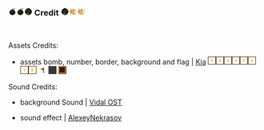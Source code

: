 ### ![bomb1](PhotoReadme/Bomb1.png)![bomb1](PhotoReadme/Bomb1.png)![bomb2](PhotoReadme/Bomb2.png)  Credit  ![bomb2](PhotoReadme/Bomb2.png)![bomb3](PhotoReadme/Bomb3.png)![bomb3](PhotoReadme/Bomb3.png)
<br>

Assets Credits:
- assets bomb, number, border, background and flag | [Kia](https://kia.itch.io/16x16-tileset-for-minesweeper?download)
  ![1](PhotoReadme/1.png)![2](PhotoReadme/2.png)![3](PhotoReadme/3.png)![4](PhotoReadme/4.png)![5](PhotoReadme/5.png)![6](PhotoReadme/6.png)![7](PhotoReadme/7.png)![8](PhotoReadme/8.png)
  ![flag](PhotoReadme/Flag.png) ![bg](PhotoReadme/Bg.png) ![border](PhotoReadme/Border.png)

Sound Credits:
- background Sound | [Vidal OST](https://www.youtube.com/watch?v=oTP5aFtTFDY)

- sound effect | [AlexeyNekrasov](https://www.sounds-resource.com/pc_computer/minesweeperwindows7/sound/36669/)
